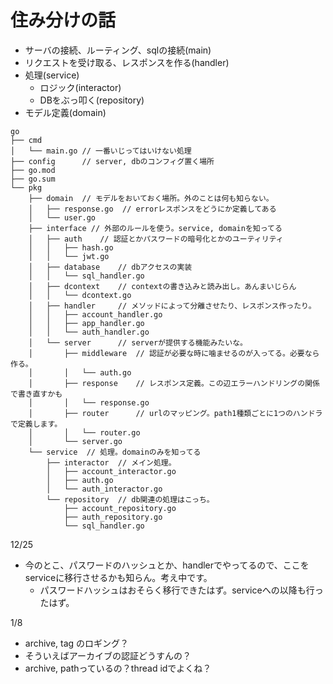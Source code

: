 # 住み分けの話
- サーバの接続、ルーティング、sqlの接続(main)
- リクエストを受け取る、レスポンスを作る(handler)
- 処理(service)
    - ロジック(interactor)
    - DBをぶっ叩く(repository)
- モデル定義(domain)

```
go
├── cmd
│   └── main.go // 一番いじってはいけない処理
├── config      // server, dbのコンフィグ置く場所
├── go.mod
├── go.sum
└── pkg
    ├── domain  // モデルをおいておく場所。外のことは何も知らない。
    │   ├── response.go  // errorレスポンスをどうにか定義してある
    │   └── user.go
    ├── interface // 外部のルールを使う。service, domainを知ってる
    │   ├── auth    // 認証とかパスワードの暗号化とかのユーティリティ
    │   │   ├── hash.go
    │   │   └── jwt.go
    │   ├── database    // dbアクセスの実装
    │   │   └── sql_handler.go
    │   ├── dcontext    // contextの書き込みと読み出し。あんまいじらん
    │   │   └── dcontext.go
    │   ├── handler     // メソッドによって分離させたり、レスポンス作ったり。
    │   │   ├── account_handler.go
    │   │   ├── app_handler.go
    │   │   └── auth_handler.go
    │   └── server      // serverが提供する機能みたいな。
    │       ├── middleware  // 認証が必要な時に噛ませるのが入ってる。必要なら作る。
    │       │   └── auth.go
    │       ├── response    // レスポンス定義。この辺エラーハンドリングの関係で書き直すかも
    │       │   └── response.go
    │       ├── router      // urlのマッピング。path1種類ごとに1つのハンドラで定義します。
    │       │   └── router.go
    │       └── server.go
    └── service  // 処理。domainのみを知ってる
        ├── interactor  // メイン処理。
        │   ├── account_interactor.go
        │   ├── auth.go
        │   └── auth_interactor.go
        └── repository  // db関連の処理はこっち。
            ├── account_repository.go
            ├── auth_repository.go
            └── sql_handler.go
```

12/25
- 今のとこ、パスワードのハッシュとか、handlerでやってるので、ここをserviceに移行させるかも知らん。考え中です。
    - パスワードハッシュはおそらく移行できたはず。serviceへの以降も行ったはず。

1/8
- archive, tag のロギング？
- そういえばアーカイブの認証どうすんの？
- archive, pathっているの？thread idでよくね？